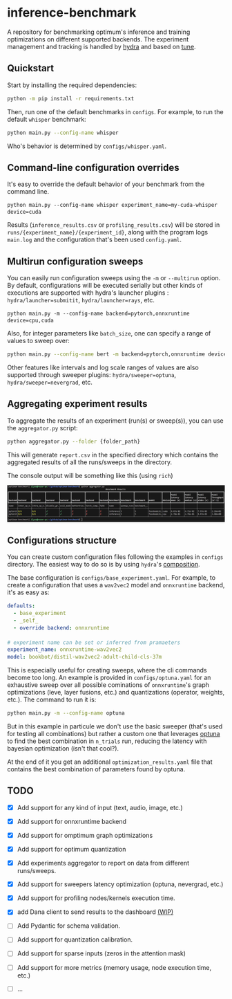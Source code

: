 # inference-benchmark

A repository for benchmarking optimum's inference and training optimizations on different supported backends.
The experiment management and tracking is handled by [hydra](https://hydra.cc/) and based on [tune](https://github.com/huggingface/tune).

## Quickstart

Start by installing the required dependencies:

```bash
python -m pip install -r requirements.txt
```

Then, run one of the default benchmarks in `configs`.
For example, to run the default `whisper` benchmark:

```bash
python main.py --config-name whisper
```

Who's behavior is determined by `configs/whisper.yaml`.

## Command-line configuration overrides

It's easy to override the default behavior of your benchmark from the command line.

```
python main.py --config-name whisper experiment_name=my-cuda-whisper device=cuda
```

Results (`inference_results.csv` or `profiling_results.csv`) will be stored in `runs/{experiment_name}/{experiment_id}`, along with the program logs `main.log` and the configuration that's been used `config.yaml`.

## Multirun configuration sweeps

You can easily run configuration sweeps using the `-m` or `--multirun` option. By default, configurations will be executed serially but other kinds of executions are supported with hydra's launcher plugins : `hydra/launcher=submitit`, `hydra/launcher=rays`, etc.

```
python main.py -m --config-name backend=pytorch,onnxruntime device=cpu,cuda
```

Also, for integer parameters like `batch_size`, one can specify a range of values to sweep over:

```bash
python main.py --config-name bert -m backend=pytorch,onnxruntime device=cpu,cuda input.batch_size='range(1,10,step=2)'
```

Other features like intervals and log scale ranges of values are also supported through sweeper plugins: `hydra/sweeper=optuna`, `hydra/sweeper=nevergrad`, etc.

## Aggregating experiment results

To aggregate the results of an experiment (run(s) or sweep(s)), you can use the `aggregator.py` script:

```bash
python aggregator.py --folder {folder_path}
```

This will generate `report.csv` in the specified directory which contains the aggregated results of all the runs/sweeps in the directory.

The console output will be something like this (using `rich`)

<img src='rich-benchmark-table.png' alt='rich-benchmark-table' style='display:block;margin-left:auto;margin-right:auto;'>

## Configurations structure

You can create custom configuration files following the examples in `configs` directory.
The easiest way to do so is by using `hydra`'s [composition](https://hydra.cc/docs/0.11/tutorial/composition/).

The base configuration is `configs/base_experiment.yaml`.
For example, to create a configuration that uses a `wav2vec2` model and `onnxruntime` backend, it's as easy as:

```yaml
defaults:
  - base_experiment
  - _self_
  - override backend: onnxruntime

# experiment name can be set or inferred from pramaeters
experiment_name: onnxruntime-wav2vec2
model: bookbot/distil-wav2vec2-adult-child-cls-37m
```

This is especially useful for creating sweeps, where the cli commands become too long. An example is provided in `configs/optuna.yaml` for an exhaustive sweep over all possible cominations of `onnxruntime`'s graph optimizations (leve, layer fusions, etc.) and quantizations (operator, weights, etc.). The command to run it is:

```bash
python main.py -m --config-name optuna
```

But in this example in particule we don't use the basic sweeper (that's used for testing all combinations) but rather a custom one that leverages [optuna](https://optuna.org/) to find the best combination in `n_trials` run, reducing the latency with bayesian optimization (isn't that cool?).

At the end of it you get an additional `optimization_results.yaml` file that contains the best combination of parameters found by optuna.

## TODO

- [x] Add support for any kind of input (text, audio, image, etc.)
- [x] Add support for onnxruntime backend
- [x] Add support for omptimum graph optimizations
- [x] Add support for optimum quantization
- [x] Add experiments aggregator to report on data from different runs/sweeps.
- [x] Add support for sweepers latency optimization (optuna, nevergrad, etc.)
- [x] Add support for profiling nodes/kernels execution time.
- [x] add Dana client to send results to the dashboard [(WIP)](https://github.com/IlyasMoutawwakil/optimum-dana)

- [ ] Add Pydantic for schema validation.
- [ ] Add support for quantization calibration.
- [ ] Add support for sparse inputs (zeros in the attention mask)
- [ ] Add support for more metrics (memory usage, node execution time, etc.)
- [ ] ...
